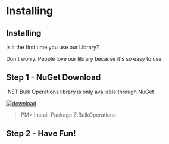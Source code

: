 # Installing

## Installing
Is it the first time you use our Library?

Don't worry. People love our library because it's so easy to use.


## Step 1 - NuGet Download

.NET Bulk Operations library is only available through NuGet

<a href="https://www.nuget.org/packages/Z.BulkOperations/" target="_blank"><img src="https://zzzprojects.github.io/images/nuget/bulk-operations-v.svg" alt="download" /></a>
<a href="https://www.nuget.org/packages/Z.BulkOperations/" target="_blank"><img src="https://zzzprojects.github.io/images/nuget/bulk-operations-d.svg" alt="" /></a>

> PM> Install-Package Z.BulkOperations

## Step 2 - Have Fun!

